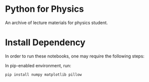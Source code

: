# Python for Physics
An archive of lecture materials for physics student.

# Install Dependency
In order to run these notebooks, one may require the following steps:

In pip-enabled environment, run:

``` shell
pip install numpy matplotlib pillow
```

